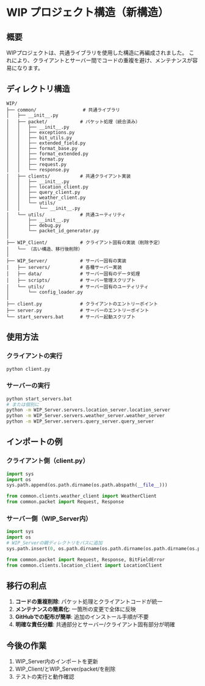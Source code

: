 # WIP プロジェクト構造（新構造）

## 概要
WIPプロジェクトは、共通ライブラリを使用した構造に再編成されました。
これにより、クライアントとサーバー間でコードの重複を避け、メンテナンスが容易になります。

## ディレクトリ構造

```
WIP/
├── common/                 # 共通ライブラリ
│   ├── __init__.py
│   ├── packet/            # パケット処理（統合済み）
│   │   ├── __init__.py
│   │   ├── exceptions.py
│   │   ├── bit_utils.py
│   │   ├── extended_field.py
│   │   ├── format_base.py
│   │   ├── format_extended.py
│   │   ├── format.py
│   │   ├── request.py
│   │   └── response.py
│   ├── clients/           # 共通クライアント実装
│   │   ├── __init__.py
│   │   ├── location_client.py
│   │   ├── query_client.py
│   │   ├── weather_client.py
│   │   └── utils/
│   │       └── __init__.py
│   └── utils/             # 共通ユーティリティ
│       ├── __init__.py
│       ├── debug.py
│       └── packet_id_generator.py
│
├── WIP_Client/            # クライアント固有の実装（削除予定）
│   └── （古い構造、移行後削除）
│
├── WIP_Server/            # サーバー固有の実装
│   ├── servers/           # 各種サーバー実装
│   ├── data/              # サーバー固有のデータ処理
│   ├── scripts/           # サーバー管理スクリプト
│   └── utils/             # サーバー固有のユーティリティ
│       └── config_loader.py
│
├── client.py              # クライアントのエントリーポイント
├── server.py              # サーバーのエントリーポイント
└── start_servers.bat      # サーバー起動スクリプト
```

## 使用方法

### クライアントの実行
```bash
python client.py
```

### サーバーの実行
```bash
python start_servers.bat
# または個別に
python -m WIP_Server.servers.location_server.location_server
python -m WIP_Server.servers.weather_server.weather_server
python -m WIP_Server.servers.query_server.query_server
```

## インポートの例

### クライアント側（client.py）
```python
import sys
import os
sys.path.append(os.path.dirname(os.path.abspath(__file__)))

from common.clients.weather_client import WeatherClient
from common.packet import Request, Response
```

### サーバー側（WIP_Server内）
```python
import sys
import os
# WIP_Serverの親ディレクトリをパスに追加
sys.path.insert(0, os.path.dirname(os.path.dirname(os.path.dirname(os.path.abspath(__file__)))))

from common.packet import Request, Response, BitFieldError
from common.clients.location_client import LocationClient
```

## 移行の利点

1. **コードの重複削除**: パケット処理とクライアントコードが統一
2. **メンテナンスの簡素化**: 一箇所の変更で全体に反映
3. **GitHubでの配布が簡単**: 追加のインストール手順が不要
4. **明確な責任分離**: 共通部分とサーバー/クライアント固有部分が明確

## 今後の作業

1. WIP_Server内のインポートを更新
2. WIP_Client/とWIP_Server/packet/を削除
3. テストの実行と動作確認
